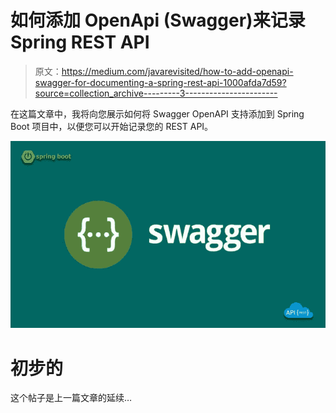 # 如何添加 OpenApi (Swagger)来记录 Spring REST API

> 原文：<https://medium.com/javarevisited/how-to-add-openapi-swagger-for-documenting-a-spring-rest-api-1000afda7d59?source=collection_archive---------3----------------------->

在这篇文章中，我将向您展示如何将 Swagger OpenAPI 支持添加到 Spring Boot 项目中，以便您可以开始记录您的 REST API。

![](img/bf42179cacce9f44528aedab0ed17e8f.png)

# 初步的

这个帖子是上一篇文章的延续…